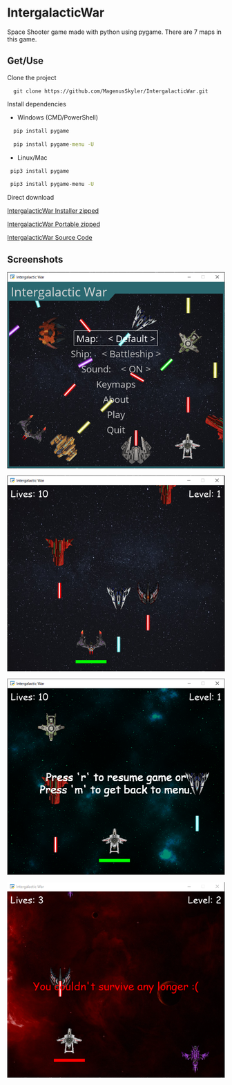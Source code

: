 
# IntergalacticWar

Space Shooter game made with python using pygame.
There are 7 maps in this game.



## Get/Use

Clone the project

```bash/cmd
  git clone https://github.com/MagenusSkyler/IntergalacticWar.git
```

Install dependencies

- Windows (CMD/PowerShell)
```cmd
  pip install pygame
```
```cmd
  pip install pygame-menu -U
```

- Linux/Mac
```bash
 pip3 install pygame
```
```bash
 pip3 install pygame-menu -U
```

Direct download

[IntergalacticWar Installer zipped](https://github.com/MagenusSkyler/IntergalacticWar/raw/main/Bin/IntergalacticWar_installer.zip)

[IntergalacticWar Portable zipped](https://github.com/MagenusSkyler/IntergalacticWar/raw/main/Bin/IntergalacticWar-portable.zip)

[IntergalacticWar Source Code](https://github.com/MagenusSkyler/IntergalacticWar/archive/refs/heads/main.zip)
## Screenshots

![App Screenshot](https://github.com/MagenusSkyler/IntergalacticWar/blob/main/Preview/2022-08-25-Intergalactic%20War.png?raw=true)

![App Screenshot](https://github.com/MagenusSkyler/IntergalacticWar/blob/main/Preview/Preview_2.png?raw=true)

![App Screenshot](https://github.com/MagenusSkyler/IntergalacticWar/blob/main/Preview/Preview_6.png?raw=true)

![App Screenshot](https://github.com/MagenusSkyler/IntergalacticWar/blob/main/Preview/Preview_4.png?raw=true)

